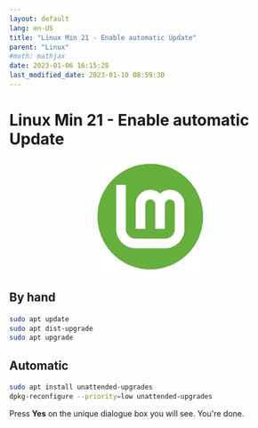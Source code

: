 ```yaml
---
layout: default
lang: en-US
title: "Linux Min 21 - Enable automatic Update"
parent: "Linux"
#math: mathjax
date: 2023-01-06 16:15:28
last_modified_date: 2023-01-10 08:59:30
---
```


# Linux Min 21 - Enable automatic Update

<div align="center">
<img src="./assets/image-21.webp" alt="" loading="lazy"/>
</div>

## By hand

```bash
sudo apt update
sudo apt dist-upgrade
sudo apt upgrade
```

## Automatic
```bash
sudo apt install unattended-upgrades
dpkg-reconfigure --priority=low unattended-upgrades
```

Press **Yes** on the unique dialogue box you will see.
You're done.

